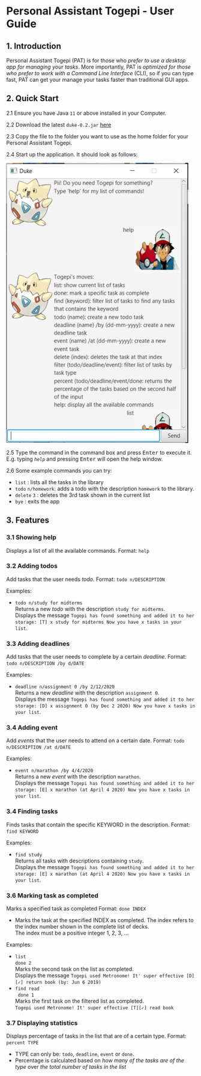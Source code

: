 # Personal Assistant Togepi - User Guide

## 1. Introduction

Personal Assistant Togepi (PAT) is for those who *prefer to use a desktop app for managing your tasks*. More importantly, PAT is *optimized for those who prefer to work with a Command Line Interface* (CLI), so if you can type fast, PAT can get your manage your tasks faster than traditional GUI apps.

## 2. Quick Start

2.1 Ensure you have Java `11` or above installed in your Computer.

2.2 Download the latest `duke-0.2.jar` [here](https://github.com/phaebaez/duke/releases/download/0.2/duke-0.2.jar)

2.3 Copy the file to the folder you want to use as the home folder for your Personal Assistant Togepi.

2.4 Start up the application. It should look as follows: 

![GitHub Logo](Ui.png)

2.5 Type the command in the command box and press <kbd>Enter</kbd> to execute it.  
E.g. typing *`help`* and pressing <kbd>Enter</kbd> will open the help window.

2.6 Some example commands you can try:

* `list` : lists all the tasks in the library 
* `todo` `n/homework`: adds a todo with the description `homework` to the library.
* `delete` `3` : deletes the 3rd task shown in the current list
* `bye` : exits the app

## 3. Features 

### 3.1 Showing help

Displays a list of all the available commands. 
Format: `help` 

### 3.2 Adding todos

Add tasks that the user needs *todo*.
Format: `todo n/DESCRIPTION`

Examples:

* `todo n/study for midterms`  
Returns a new *todo* with the description `study for midterms`.  
Displays the message `Togepi has found something and added it to her storage: [T] x study for midterms Now you have x tasks in your list`.

### 3.3 Adding deadlines

Add tasks that the user needs to complete by a certain *deadline*.
Format: `todo n/DESCRIPTION /by d/DATE`

Examples:

* `deadline n/assignment 0 /by 2/12/2020`  
Returns a new *deadline* with the description `assignment 0`.  
Displays the message `Togepi has found something and added it to her storage: [D] x assignment 0 (by Dec 2 2020) Now you have x tasks in your list`.

### 3.4 Adding event

Add *events* that the user needs to attend on a certain date.
Format: `todo n/DESCRIPTION /at d/DATE`

Examples:

* `event n/marathon /by 4/4/2020`  
Returns a new *event* with the description `marathon`.  
Displays the message `Togepi has found something and added it to her storage: [E] x marathon (at April 4 2020) Now you have x tasks in your list`.

### 3.4 Finding tasks

Finds tasks that contain the specific KEYWORD in the description.
Format: `find KEYWORD`

Examples:

* `find study`  
Returns all tasks with descriptions containing `study`.  
Displays the message `Togepi has found something and added it to her storage: [E] x marathon (at April 4 2020) Now you have x tasks in your list`.

### 3.6 Marking task as completed 

Marks a specified task as completed
Format: `done INDEX`

* Marks the task at the specified INDEX as completed. The index refers to the index number shown in the complete list of decks.  
The index must be a positive integer 1, 2, 3, …

Examples:

* `list`  
`done 2`  
Marks the second task on the list as completed.  
Displays the message `Togepi used Metronome! It' super effective [D][✓] return book (by: Jun 6 2019)`
* `find read`  
` done 1`  
Marks the first task on the filtered list as completed.  
`Togepi used Metronome! It' super effective [T][✓] read book`

### 3.7 Displaying statistics 

Displays percentage of tasks in the list that are of a certain type. 
Format: `percent TYPE` 

* TYPE can only be: `todo`, `deadline`, `event` or `done`. 
* Percentage is calculated based on *how many of the tasks are of the type* over *the total number of tasks in the list* 
